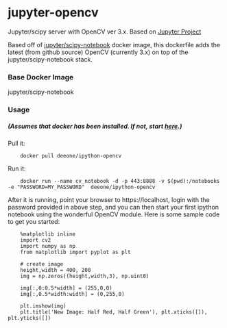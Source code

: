 # jupyter-opencv
Jupyter/scipy server with OpenCV ver 3.x.  Based on [Jupyter Project](http://jupyter.org/index.html)

Based off of [jupyter/scipy-notebook](https://hub.docker.com/r/jupyter/scipy-notebook/) docker image, this dockerfile adds the latest (from github source) OpenCV (currently 3.x) on top of the jupyter/scipy-notebook stack.
### Base Docker Image
jupyter/scipy-notebook
### Usage
##### (Assumes that docker has been installed.  If not, start [here](https://docs.docker.com/installation/#installation).)
Pull it:
```
    docker pull deeone/ipython-opencv
```
Run it:
```
    docker run --name cv_notebook -d -p 443:8888 -v $(pwd):/notebooks -e "PASSWORD=MY_PASSWORD"  deeone/ipython-opencv
```
After it is running, point your browser to https://localhost, login with the password provided in above step, and you can then start your first ipython notebook using the wonderful OpenCV module.  Here is some sample code to get you started:
```
    %matplotlib inline
    import cv2
    import numpy as np
    from matplotlib import pyplot as plt

    # create image
    height,width = 400, 200
    img = np.zeros((height,width,3), np.uint8)

    img[:,0:0.5*width] = (255,0,0)
    img[:,0.5*width:width] = (0,255,0)

    plt.imshow(img)
    plt.title('New Image: Half Red, Half Green'), plt.xticks([]), plt.yticks([])
```
